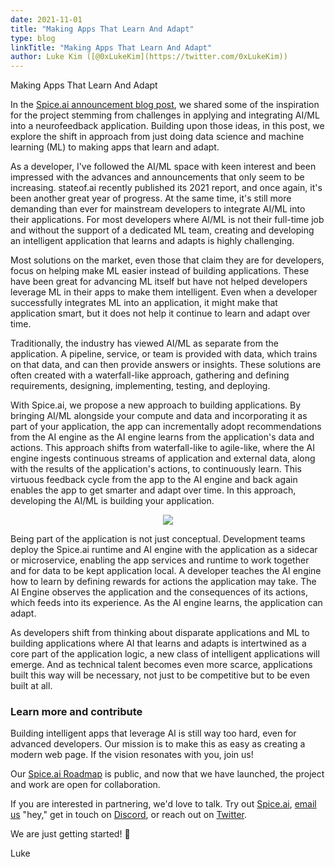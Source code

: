 ```yaml
---
date: 2021-11-01
title: "Making Apps That Learn And Adapt"
type: blog
linkTitle: "Making Apps That Learn And Adapt"
author: Luke Kim ([@0xLukeKim](https://twitter.com/0xLukeKim))
---
```


Making Apps That Learn And Adapt

In the [Spice.ai announcement blog post](https://blog.spiceai.org/posts/2021/09/07/introducing-spice.ai-open-source-time-series-ai-for-developers/), we shared some of the inspiration for the project stemming from challenges in applying and integrating AI/ML into a neurofeedback application. Building upon those ideas, in this post, we explore the shift in approach from just doing data science and machine learning (ML) to making apps that learn and adapt.

As a developer, I've followed the AI/ML space with keen interest and been impressed with the advances and announcements that only seem to be increasing. stateof.ai recently published its 2021 report, and once again, it's been another great year of progress. At the same time, it's still more demanding than ever for mainstream developers to integrate AI/ML into their applications. For most developers where AI/ML is not their full-time job and without the support of a dedicated ML team, creating and developing an intelligent application that learns and adapts is highly challenging.

Most solutions on the market, even those that claim they are for developers, focus on helping make ML easier instead of building applications. These have been great for advancing ML itself but have not helped developers leverage ML in their apps to make them intelligent. Even when a developer successfully integrates ML into an application, it might make that application smart, but it does not help it continue to learn and adapt over time.

Traditionally, the industry has viewed AI/ML as separate from the application. A pipeline, service, or team is provided with data, which trains on that data, and can then provide answers or insights. These solutions are often created with a waterfall-like approach, gathering and defining requirements, designing, implementing, testing, and deploying.

With Spice.ai, we propose a new approach to building applications. By bringing AI/ML alongside your compute and data and incorporating it as part of your application, the app can incrementally adopt recommendations from the AI engine as the AI engine learns from the application's data and actions. This approach shifts from waterfall-like to agile-like, where the AI engine ingests continuous streams of application and external data, along with the results of the application's actions, to continuously learn. This virtuous feedback cycle from the app to the AI engine and back again enables the app to get smarter and adapt over time. In this approach, developing the AI/ML is building your application.

<div style="display: flex; justify-content: center;">
  <div style="display: flex; flex-direction: column;">
    <img style="max-width: 400px;" src="https://user-images.githubusercontent.com/80174/139645417-a0f43094-e86d-488f-8852-4388d4638ebd.png" />
  </div>
</div>

Being part of the application is not just conceptual. Development teams deploy the Spice.ai runtime and AI engine with the application as a sidecar or microservice, enabling the app services and runtime to work together and for data to be kept application local. A developer teaches the AI engine how to learn by defining rewards for actions the application may take. The AI Engine observes the application and the consequences of its actions, which feeds into its experience. As the AI engine learns, the application can adapt.

As developers shift from thinking about disparate applications and ML to building applications where AI that learns and adapts is intertwined as a core part of the application logic, a new class of intelligent applications will emerge. And as technical talent becomes even more scarce, applications built this way will be necessary, not just to be competitive but to be even built at all.

### Learn more and contribute

Building intelligent apps that leverage AI is still way too hard, even for advanced developers. Our mission is to make this as easy as creating a modern web page. If the vision resonates with you, join us!

Our [Spice.ai Roadmap](https://github.com/spiceai/spiceai/blob/trunk/docs/ROADMAP.md) is public, and now that we have launched, the project and work are open for collaboration.

If you are interested in partnering, we'd love to talk. Try out [Spice.ai](https://spiceai.org), [email us](mailto:hey@spiceai.io) "hey," get in touch on [Discord](https://discord.gg/kZnTfneP5u), or reach out on [Twitter](https://twitter.com/SpiceAIHQ).

We are just getting started! 🚀

Luke
